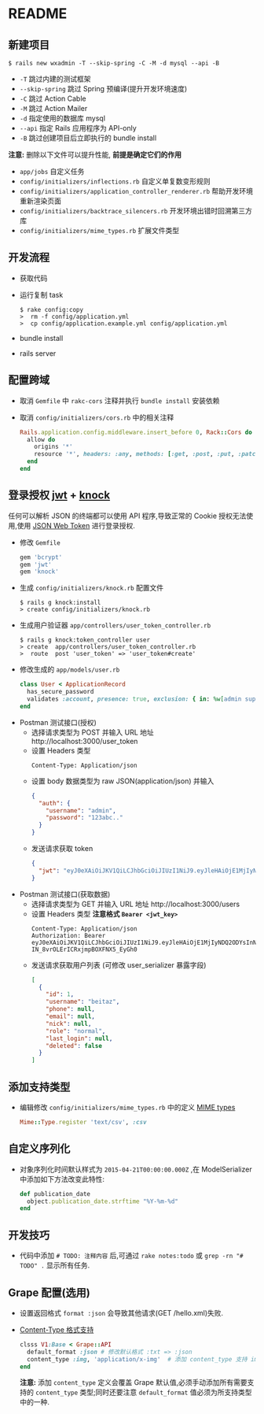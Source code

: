 # README

## 新建项目
```SHELL
$ rails new wxadmin -T --skip-spring -C -M -d mysql --api -B
```
* `-T` 跳过内建的测试框架
* `--skip-spring` 跳过 Spring 预编译(提升开发环境速度)
* `-C` 跳过 Action Cable
* `-M` 跳过 Action Mailer
* `-d` 指定使用的数据库 mysql
* `--api` 指定 Rails 应用程序为 API-only
* `-B` 跳过创建项目后立即执行的 bundle install

**注意:** 删除以下文件可以提升性能, **前提是确定它们的作用**
* `app/jobs` 自定义任务
* `config/initializers/inflections.rb` 自定义单复数变形规则
* `config/initializers/application_controller_renderer.rb` 帮助开发环境重新渲染页面
* `config/initializers/backtrace_silencers.rb` 开发环境出错时回溯第三方库
* `config/initializers/mime_types.rb` 扩展文件类型

## 开发流程

* 获取代码

* 运行复制 task
  ```SHELL
  $ rake config:copy
  >  rm -f config/application.yml
  >  cp config/application.example.yml config/application.yml
  ```
* bundle install
* rails server

## 配置跨域

* 取消 `Gemfile` 中 `rakc-cors` 注释并执行 `bundle install` 安装依赖

* 取消 `config/initializers/cors.rb` 中的相关注释
  ```RUBY
  Rails.application.config.middleware.insert_before 0, Rack::Cors do
    allow do
      origins '*'
      resource '*', headers: :any, methods: [:get, :post, :put, :patch, :delete, :options, :head]
    end
  end
  ```

## 登录授权 [jwt](https://github.com/jwt/ruby-jwt) + [knock](https://github.com/nsarno/knock)
任何可以解析 JSON 的终端都可以使用 API 程序,导致正常的 Cookie 授权无法使用,使用 [JSON Web Token](https://en.wikipedia.org/wiki/JSON_Web_Token) 进行登录授权.

* 修改 `Gemfile`
  ```RUBY
  gem 'bcrypt'
  gem 'jwt'
  gem 'knock'
  ```
* 生成 `config/initializers/knock.rb` 配置文件
  ```SHELL
  $ rails g knock:install
  > create config/initializers/knock.rb
  ```
* 生成用户验证器 `app/controllers/user_token_controller.rb`
  ```SHELL
  $ rails g knock:token_controller user
  > create  app/controllers/user_token_controller.rb
  >  route  post 'user_token' => 'user_token#create'
  ```
* 修改生成的 `app/models/user.rb`
  ```RUBY
  class User < ApplicationRecord
    has_secure_password
    validates :account, presence: true, exclusion: { in: %w[admin superuser] }
  end
  ```
* Postman 测试接口(授权)
  - 选择请求类型为 POST 并输入 URL 地址 http://localhost:3000/user_token
  - 设置 Headers 类型
    ```TEXT
    Content-Type: Application/json
    ```
  - 设置 body 数据类型为 raw JSON(application/json) 并输入
    ```JSON
    {
      "auth": {
        "username": "admin",
        "password": "123abc.."
      }
    }
    ```
  - 发送请求获取 token
    ```JSON
    {
      "jwt": "eyJ0eXAiOiJKV1QiLCJhbGciOiJIUzI1NiJ9.eyJleHAiOjE1MjIyNDQ2ODYsInN1YiI6MX0.reh2pIMFbKUp-IN_8vrOLErICRxjmpBOXFNX5_EyGh0"
    }
    ```
* Postman 测试接口(获取数据)
  - 选择请求类型为 GET 并输入 URL 地址 http://localhost:3000/users
  - 设置 Headers 类型 **注意格式 `Bearer <jwt_key>`**
    ```TEXT
    Content-Type: Application/json
    Authorization: Bearer eyJ0eXAiOiJKV1QiLCJhbGciOiJIUzI1NiJ9.eyJleHAiOjE1MjIyNDQ2ODYsInN1YiI6MX0.reh2pIMFbKUp-IN_8vrOLErICRxjmpBOXFNX5_EyGh0
    ```
  - 发送请求获取用户列表 (可修改 user_serializer 暴露字段)
    ```JSON
    [
      {
        "id": 1,
        "username": "beitaz",
        "phone": null,
        "email": null,
        "nick": null,
        "role": "normal",
        "last_login": null,
        "deleted": false
      }
    ]
    ```

## 添加支持类型

* 编辑修改 `config/initializers/mime_types.rb` 中的定义 [ MIME types ](https://developer.mozilla.org/en-US/docs/Web/HTTP/Basics_of_HTTP/MIME_types/Complete_list_of_MIME_types)
  ```RUBY
  Mime::Type.register 'text/csv', :csv
  ```

## 自定义序列化
* 对象序列化时间默认样式为 `2015-04-21T00:00:00.000Z` ,在 ModelSerializer 中添加如下方法改变此特性:
  ```RUBY
  def publication_date
    object.publication_date.strftime "%Y-%m-%d"
  end
  ```
## 开发技巧
* 代码中添加 `# TODO: 注释内容` 后,可通过 `rake notes:todo` 或 `grep -rn "# TODO" .` 显示所有任务.

## Grape 配置(选用)

* 设置返回格式 `format :json` 会导致其他请求(GET /hello.xml)失败.

* [Content-Type 格式支持](http://tool.oschina.net/commons)
  ```RUBY
  clsss V1:Base < Grape::API
    default_format :json # 修改默认格式 :txt => :json
    content_type :img, 'application/x-img'  # 添加 content_type 支持 image, 默认为 XML, JSON, BINARY, TXT
  end
  ```
  **注意:** 添加 `content_type` 定义会覆盖 Grape 默认值,必须手动添加所有需要支持的 `content_type` 类型;同时还要注意 `default_format` 值必须为所支持类型中的一种.
